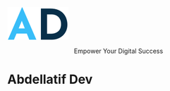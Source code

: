 ![alt text](./public/images/icons/ad.svg)

<center>Empower Your Digital Success  </center>

# Abdellatif Dev
